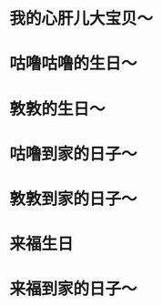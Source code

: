 <!--
 * @Author: Evan Zuo v_wangxiangbo01@baidu.com
 * @Date: 2022-05-15 17:03:50
 * @LastEditors: wangxiangbo01 wangxiangbo01@baidu.com
 * @LastEditTime: 2023-02-26 17:26:56
 * @FilePath: /MyBlog/docs/me.md
 * @Description: 这是默认设置,请设置`customMade`, 打开koroFileHeader查看配置 进行设置: https://github.com/OBKoro1/koro1FileHeader/wiki/%E9%85%8D%E7%BD%AE
-->
# 我的心肝儿大宝贝～
<OtherComponent></OtherComponent>

# 咕噜咕噜的生日～
<CatBirth></CatBirth>

# 敦敦的生日～
<CatBirthSecond></CatBirthSecond>
# 咕噜到家的日子～
<Cat></Cat>

# 敦敦到家的日子～
<DunDunBirthSecond></DunDunBirthSecond>
# 来福生日
<LaifuBirth></LaifuBirth>

# 来福到家的日子～
<Laifu></Laifu>
